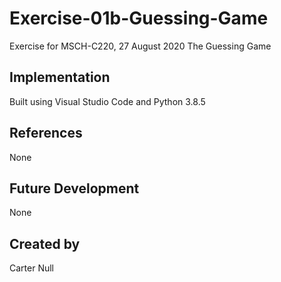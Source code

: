 # Exercise-01b-Guessing-Game
Exercise for MSCH-C220, 27 August 2020
The Guessing Game

## Implementation
Built using Visual Studio Code and Python 3.8.5

## References
None

## Future Development
None

## Created by 
Carter Null
